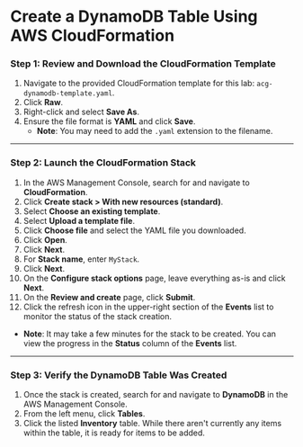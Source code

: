 
# Create a DynamoDB Table Using AWS CloudFormation

### Step 1: Review and Download the CloudFormation Template
1. Navigate to the provided CloudFormation template for this lab: `acg-dynamodb-template.yaml`.
2. Click **Raw**.
3. Right-click and select **Save As**.
4. Ensure the file format is **YAML** and click **Save**.
   - **Note**: You may need to add the `.yaml` extension to the filename.

---

### Step 2: Launch the CloudFormation Stack
1. In the AWS Management Console, search for and navigate to **CloudFormation**.
2. Click **Create stack > With new resources (standard)**.
3. Select **Choose an existing template**.
4. Select **Upload a template file**.
5. Click **Choose file** and select the YAML file you downloaded.
6. Click **Open**.
7. Click **Next**.
8. For **Stack name**, enter `MyStack`.
9. Click **Next**.
10. On the **Configure stack options** page, leave everything as-is and click **Next**.
11. On the **Review and create** page, click **Submit**.
12. Click the refresh icon in the upper-right section of the **Events** list to monitor the status of the stack creation.
   - **Note**: It may take a few minutes for the stack to be created. You can view the progress in the **Status** column of the **Events** list.

---

### Step 3: Verify the DynamoDB Table Was Created
1. Once the stack is created, search for and navigate to **DynamoDB** in the AWS Management Console.
2. From the left menu, click **Tables**.
3. Click the listed **Inventory** table. While there aren't currently any items within the table, it is ready for items to be added.
